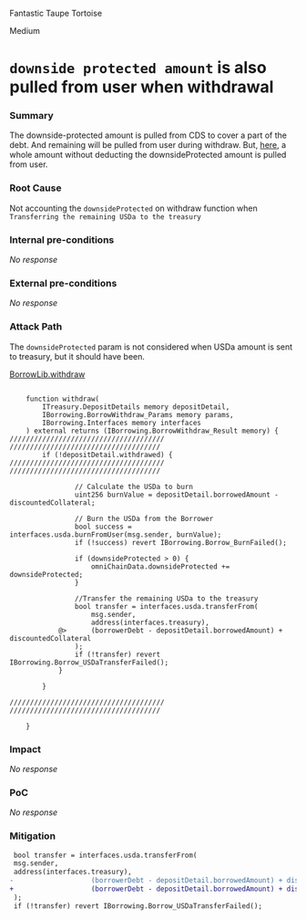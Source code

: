 Fantastic Taupe Tortoise

Medium

# `downside protected amount` is also pulled from user when withdrawal

### Summary


The downside-protected amount is pulled from CDS to cover a part of the debt. And remaining will be pulled from user during withdraw. But, [here](https://github.com/sherlock-audit/2024-11-autonomint/blob/0d324e04d4c0ca306e1ae4d4c65f0cb9d681751b/Blockchain/Blockchian/contracts/lib/BorrowLib.sol#L873-L883), a whole amount without deducting the downsideProtected amount is pulled from user.




### Root Cause

Not accounting the `downsideProtected` on withdraw function when `Transferring the remaining USDa to the treasury`




### Internal pre-conditions

_No response_

### External pre-conditions

_No response_

### Attack Path

The `downsideProtected` param is not considered when USDa amount is sent to treasury, but it should have been.

[BorrowLib.withdraw](https://github.com/sherlock-audit/2024-11-autonomint/blob/0d324e04d4c0ca306e1ae4d4c65f0cb9d681751b/Blockchain/Blockchian/contracts/lib/BorrowLib.sol#L873-L883)

```solidity

    function withdraw(
        ITreasury.DepositDetails memory depositDetail,
        IBorrowing.BorrowWithdraw_Params memory params,
        IBorrowing.Interfaces memory interfaces
    ) external returns (IBorrowing.BorrowWithdraw_Result memory) {
//////////////////////////////////////
/////////////////////////////////////
        if (!depositDetail.withdrawed) {
//////////////////////////////////////
/////////////////////////////////////

                // Calculate the USDa to burn
                uint256 burnValue = depositDetail.borrowedAmount - discountedCollateral;

                // Burn the USDa from the Borrower
                bool success = interfaces.usda.burnFromUser(msg.sender, burnValue);
                if (!success) revert IBorrowing.Borrow_BurnFailed();

                if (downsideProtected > 0) {
                    omniChainData.downsideProtected += downsideProtected;
                }

                //Transfer the remaining USDa to the treasury
                bool transfer = interfaces.usda.transferFrom(
                    msg.sender,
                    address(interfaces.treasury),
            @>      (borrowerDebt - depositDetail.borrowedAmount) + discountedCollateral 
                );
                if (!transfer) revert IBorrowing.Borrow_USDaTransferFailed();
            }

        }

//////////////////////////////////////
/////////////////////////////////////

    }
```

### Impact

_No response_

### PoC

_No response_

### Mitigation

```diff
 bool transfer = interfaces.usda.transferFrom(
 msg.sender,
 address(interfaces.treasury),
-                   (borrowerDebt - depositDetail.borrowedAmount) + discountedCollateral 
+                   (borrowerDebt - depositDetail.borrowedAmount) + discountedCollateral - downsideProtected
 );
 if (!transfer) revert IBorrowing.Borrow_USDaTransferFailed();
```